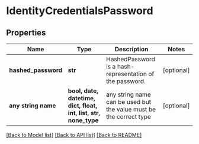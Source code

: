 # IdentityCredentialsPassword


## Properties
Name | Type | Description | Notes
------------ | ------------- | ------------- | -------------
**hashed_password** | **str** | HashedPassword is a hash-representation of the password. | [optional] 
**any string name** | **bool, date, datetime, dict, float, int, list, str, none_type** | any string name can be used but the value must be the correct type | [optional]

[[Back to Model list]](../README.md#documentation-for-models) [[Back to API list]](../README.md#documentation-for-api-endpoints) [[Back to README]](../README.md)


